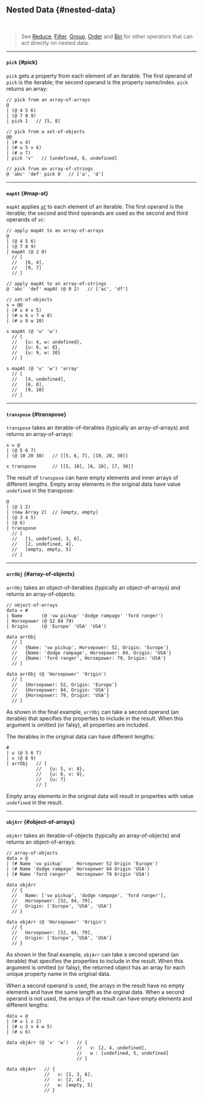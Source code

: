 ## Nested Data {#nested-data}
<br>

> See [Reduce](#reduce), [Filter](#filter), [Group](#group), [Order](#order) and [Bin](#bin) for other operators that can act directly on nested data.

---

#### `pick` {#pick}
`pick` gets a property from each element of an iterable. The first operand of `pick` is the iterable; the second operand is the property name/index. `pick` returns an array:

```
// pick from an array-of-arrays
@ 
| (@ 4 5 6)
| (@ 7 8 9)
| pick 1   // [5, 8]

// pick from a set-of-objects
@@
| (# u 4)
| (# u 5 v 6)
| (# u 7)
| pick 'v'   // [undefined, 6, undefined]

// pick from an array-of-strings
@ 'abc' 'def' pick 0   // ['a', 'd']
```

---

#### `mapAt` {#map-at}

`mapAt` applies [`at`](#at) to each element of an iterable. The first operand is the iterable; the second and third operands are used as the second and third operands of `at`:

```
// apply mapAt to an array-of-arrays
@
| (@ 4 5 6)
| (@ 7 8 9)
| mapAt (@ 2 0)
  // [
  //   [6, 4],
  //   [9, 7]
  // ]

// apply mapAt to an array-of-strings
@ 'abc' 'def' mapAt (@ 0 2)   // ['ac', 'df']

// set-of-objects
s = @@
| (# u 4 v 5)
| (# u 6 v 7 w 8)
| (# u 9 w 10)

s mapAt (@ 'u' 'w')
  // [
  //   {u: 4, w: undefined},
  //   {u: 6, w: 8},
  //   {u: 9, w: 10}
  // ]

s mapAt (@ 'u' 'w') 'array'
  // [
  //   [4, undefined],
  //   [6, 8],
  //   [9, 10]
  // ]
```

---

#### `transpose` {#transpose}

`transpose` takes an iterable-of-iterables (typically an array-of-arrays) and returns an array-of-arrays:

```
x = @ 
| (@ 5 6 7)
| (@ 10 20 30)   // [[5, 6, 7], [10, 20, 30]] 

x transpose      // [[5, 10], [6, 20], [7, 30]] 
```

The result of `transpose` can have empty elements and inner arrays of different lengths. Empty array elements in the original data have value `undefined` in the transpose:

```
@ 
| (@ 1 2)
| (new Array 2)  // [empty, empty]
| (@ 3 4 5)
| (@ 6)
| transpose
  // [
  //   [1, undefined, 3, 6],
  //   [2, undefined, 4],
  //   [empty, empty, 5]
  // ] 
```

---

#### `arrObj` {#array-of-objects}

`arrObj` takes an object-of-iterables (typically an object-of-arrays) and returns an array-of-objects:

```
// object-of-arrays
data = #
| Name       (@ 'vw pickup' 'dodge rampage' 'ford ranger')
| Horsepower (@ 52 84 79)
| Origin     (@ 'Europe' 'USA' 'USA')

data arrObj
  // [
  //   {Name: 'vw pickup', Horsepower: 52, Origin: 'Europe'}
  //   {Name: 'dodge rampage', Horsepower: 84, Origin: 'USA'}
  //   {Name: 'ford ranger', Horsepower: 79, Origin: 'USA'}
  // ]
  
data arrObj (@ 'Horsepower' 'Origin')
  // [
  //   {Horsepower: 52, Origin: 'Europe'}
  //   {Horsepower: 84, Origin: 'USA'}
  //   {Horsepower: 79, Origin: 'USA'}
  // ]
```

As shown in the final example, `arrObj` can take a second operand (an iterable) that specifies the properties to include in the result. When this argument is omitted (or falsy), all properties are included.

The iterables in the original data can have different lengths:

```
#
| u (@ 5 6 7)
| v (@ 8 9)
| arrObj   // [
           //   {u: 5, v: 8},
           //   {u: 6, v: 9},
           //   {u: 7}
           // ]
```

Empty array elements in the original data will result in properties with value `undefined` in the result.

---

#### `objArr` {#object-of-arrays}

`objArr` takes an iterable-of-objects (typically an array-of-objects) and returns an object-of-arrays:

```
// array-of-objects
data = @
| (# Name 'vw pickup'     Horsepower 52 Origin 'Europe')
| (# Name 'dodge rampage' Horsepower 84 Origin 'USA')
| (# Name 'ford ranger'   Horsepower 79 Origin 'USA')

data objArr
  // {
  //   Name: ['vw pickup', 'dodge rampage', 'ford ranger'],
  //   Horsepower: [52, 84, 79],
  //   Origin: ['Europe', 'USA', 'USA']
  // }

data objArr (@ 'Horsepower' 'Origin')
  // {
  //   Horsepower: [52, 84, 79],
  //   Origin: ['Europe', 'USA', 'USA']
  // }
```

As shown in the final example, `objArr` can take a second operand (an iterable) that specifies the properties to include in the result. When this argument is omitted (or falsy), the returned object has an array for each unique property name in the original data.

When a second operand is used, the arrays in the result have no empty elements and have the same length as the orginal data. When a second operand is not used, the arrays of the result can have empty elements and different lengths:

```
data = @
| (# u 1 v 2)
| (# u 3 v 4 w 5)
| (# u 6)

data objArr (@ 'v' 'w')   // {
                          //   v: [2, 4, undefined],
                          //   w : [undefined, 5, undefined]
                          // }

data objArr   // {
              //   u: [1, 3, 6],
              //   v: [2, 4],
              //   w: [empty, 5]
              // }
```